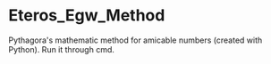# Eteros_Egw_Method
Pythagora's mathematic method for amicable numbers (created with Python).
Run it through cmd.

